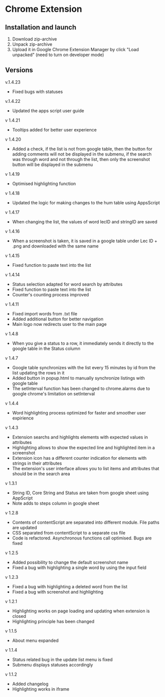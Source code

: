 # Chrome Extension

## Installation and launch

1. Download zip-archive
2. Unpack zip-archive
3. Upload it in Google Chrome Extension Manager by click "Load unpacked" (need to turn on developer mode)

## Versions

v.1.4.23

-   Fixed bugs with statuses

v.1.4.22

-   Updated the apps script user guide

v 1.4.21

-   Tooltips added for better user experience

v 1.4.20

-   Added a check, if the list is not from google table, then the button for adding comments will not be displayed in the submenu, if the search was through word and not through the list, then only the screenshot button will be displayed in the submenu

v 1.4.19

-   Optimised highlighting function

v 1.4.18

-   Updated the logic for making changes to the hum table using AppsScript

v 1.4.17

-   When changing the list, the values of word lecID and stringID are saved

v 1.4.16

-   When a screenshot is taken, it is saved in a google table under Lec ID + .png and downloaded with the same name

v 1.4.15

-   Fixed function to paste text into the list

v 1.4.14

-   Status selection adapted for word search by attributes
-   Fixed function to paste text into the list
-   Counter's counting process improved

v 1.4.11

-   Fixed import words from .txt file
-   Added additional button for better navigation
-   Main logo now redirects user to the main page

v 1.4.8

-   When you give a status to a row, it immediately sends it directly to the google table in the Status column

v 1.4.7

-   Google table synchronizes with the list every 15 minutes by id from the list updating the rows in it
-   Added button in popup.html to manually synchronize listings with google table
-   The setInterval function has been changed to chrome.alarms due to google chrome's limitation on setInterval

v 1.4.4

-   Word highlighting process optimized for faster and smoother user expirience

v 1.4.3

-   Extension searchs and highlights elements with expected values in attributes
-   Highlighting allows to show the expected line and highlighted item in a screenshot
-   Extension icon has a different counter indication for elements with strings in their attributes
-   The extension's user interface allows you to list items and attributes that should be in the search area

v 1.3.1

-   String ID, Core String and Status are taken from google sheet using AppScript
-   Note adds to steps column in google sheet

v 1.2.8

-   Contents of contentScript are separated into different module. File paths are updated
-   CSS separated from contentScript to a separate css file
-   Code is refactored. Asynchronous functions call optimised. Bugs are fixed

v 1.2.5

-   Added possibility to change the default screenshot name
-   Fixed a bug with highlighting a single word by using the input field

v 1.2.3

-   Fixed a bug with highlighting a deleted word from the list
-   Fixed a bug with screenshot and highlighting

v 1.2.1

-   Highlighting works on page loading and updating when extension is closed
-   Highlighting principle has been changed

v 1.1.5

-   About menu expanded

v 1.1.4

-   Status related bug in the update list menu is fixed
-   Submenu displays statuses accordingly

v 1.1.2

-   Added changelog
-   Highlighting works in iframe
